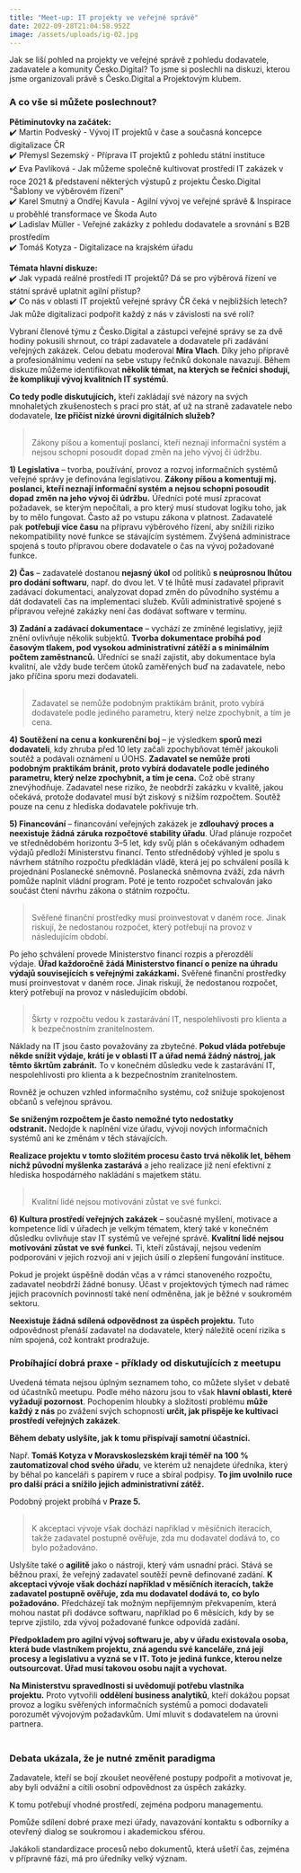 ```yaml
---
title: "Meet-up: IT projekty ve veřejné správě"
date: 2022-09-28T21:04:58.952Z
image: /assets/uploads/ig-02.jpg
---
```

Jak se liší pohled na projekty ve veřejné správě z pohledu dodavatele, zadavatele a komunity Česko.Digital? To jsme si poslechli na diskuzi, kterou jsme organizovali právě s Česko.Digital a Projektovým klubem. 

### A co vše si můžete poslechnout?

**Pětiminutovky na začátek:**\
✔️ Martin Podveský - Vývoj IT projektů v čase a současná koncepce digitalizace ČR\
✔️ Přemysl Sezemský - Příprava IT projektů z pohledu státní instituce\
✔️ Eva Pavlíková - Jak můžeme společně kultivovat prostředí IT zakázek v roce 2021 & představení některých výstupů z projektu Česko.Digital "Šablony ve výběrovém řízení"\
✔️ Karel Smutný a Ondřej Kavula - Agilní vývoj ve veřejné správě & Inspirace u proběhlé transformace ve Škoda Auto\
✔️ Ladislav Müller - Veřejné zakázky z pohledu dodavatele a srovnání s B2B prostředím\
✔️ Tomáš Kotyza - Digitalizace na krajském úřadu

**Témata hlavní diskuze:**\
✔️ Jak vypadá reálné prostředí IT projektů? Dá se pro výběrová řízení ve státní správě uplatnit agilní přístup?\
✔️ Co nás v oblasti IT projektů veřejné správy ČR čeká v nejbližších letech? Jak může digitalizaci podpořit každý z nás v závislosti na své roli?

Vybraní členové týmu z Česko.Digital a zástupci veřejné správy se za dvě hodiny pokusili shrnout, co trápí zadavatele a dodavatele při zadávání veřejných zakázek. Celou debatu moderoval **Míra Vlach**. Díky jeho přípravě a profesionálnímu vedení na sebe vstupy řečníků dokonale navazují. Během diskuze můžeme identifikovat **několik témat, na kterých se řečníci shodují, že komplikují vývoj kvalitních IT systémů**.

**Co tedy podle diskutujících,** kteří zakládají své názory na svých mnohaletých zkušenostech s prací pro stát, ať už na straně zadavatele nebo dodavatele, **lze přičíst nízké úrovni digitálních služeb?**

> <br>Zákony píšou a komentují poslanci, kteří neznají informační systém a nejsou schopni posoudit dopad změn na jeho vývoj či údržbu.

**1) Legislativa** – tvorba, používání, provoz a rozvoj informačních systémů veřejné správy je definována legislativou. **Zákony píšou a komentují mj. poslanci, kteří neznají informační systém a nejsou schopni posoudit dopad změn na jeho vývoj či údržbu.** Úředníci poté musí zpracovat požadavek, se kterým nepočítali, a pro který musí studovat logiku toho, jak by to mělo fungovat. Často až po vstupu zákona v platnost. Zadavatelé pak **potřebují více času** na přípravu výběrového řízení, aby snížili riziko nekompatibility nové funkce se stávajícím systémem. Zvýšená administrace spojená s touto přípravou obere dodavatele o čas na vývoj požadované funkce.

**2) Čas** – zadavatelé dostanou **nejasný úkol** od politiků **s neúprosnou lhůtou pro dodání softwaru**, např. do dvou let. V té lhůtě musí zadavatel připravit zadávací dokumentaci, analyzovat dopad změn do původního systému a dát dodavateli čas na implementaci služeb. Kvůli administrativě spojené s přípravou veřejné zakázky není čas dodávat software v termínu.

**3) Zadání a zadávací dokumentace** – vychází ze zmíněné legislativy, jejíž znění ovlivňuje několik subjektů. **Tvorba dokumentace probíhá pod časovým tlakem, pod vysokou administrativní zátěží a s minimálním počtem zaměstnanců.** Úředníci se snaží zajistit, aby dokumentace byla kvalitní, ale vždy bude terčem útoků zaměřených buď na zadavatele, nebo jako příčina sporu mezi dodavateli.

> <br>Zadavatel se nemůže podobným praktikám bránit, proto vybírá dodavatele podle jediného parametru, který nelze zpochybnit, a tím je cena.

**4) Soutěžení na cenu a konkurenční boj** – je výsledkem **sporů mezi dodavateli**, kdy zhruba před 10 lety začali zpochybňovat téměř jakoukoli soutěž a podávali oznámení u ÚOHS. **Zadavatel se nemůže proti podobným praktikám bránit, proto vybírá dodavatele podle jediného parametru, který nelze zpochybnit, a tím je cena.** Což obě strany znevýhodňuje. Zadavatel nese riziko, že neobdrží zakázku v kvalitě, jakou očekává, protože dodavatel musí být ziskový s nižším rozpočtem. Soutěž pouze na cenu z hlediska dodavatele pokřivuje trh.

**5) Financování** – financování veřejných zakázek je **zdlouhavý proces a neexistuje žádná záruka rozpočtové stability úřadu**. Úřad plánuje rozpočet ve střednědobém horizontu 3–5 let, kdy svůj plán s očekávaným odhadem výdajů předloží Ministerstvu financí. Tento střednědobý výhled je spolu s návrhem státního rozpočtu předkládán vládě, která jej po schválení posílá k projednání Poslanecké sněmovně. Poslanecká sněmovna zváží, zda návrh pomůže naplnit vládní program. Poté je tento rozpočet schvalován jako součást čtení návrhu zákona o státním rozpočtu.

> <br>Svěřené finanční prostředky musí proinvestovat v daném roce. Jinak riskují, že nedostanou rozpočet, který potřebují na provoz v následujícím období.

Po jeho schválení provede Ministerstvo financí rozpis a přerozdělí výdaje. **Úřad každoročně žádá Ministerstvo financí o peníze na úhradu výdajů souvisejících s veřejnými zakázkami.** Svěřené finanční prostředky musí proinvestovat v daném roce. Jinak riskují, že nedostanou rozpočet, který potřebují na provoz v následujícím období.

> <br>Škrty v rozpočtu vedou k zastarávání IT, nespolehlivosti pro klienta a k bezpečnostním zranitelnostem.

Náklady na IT jsou často považovány za zbytečné. **Pokud vláda potřebuje někde snížit výdaje, krátí je v oblasti IT a úřad nemá žádný nástroj, jak těmto škrtům zabránit.** To v konečném důsledku vede k zastarávání IT, nespolehlivosti pro klienta a k bezpečnostním zranitelnostem.

Rovněž je ochuzen vzhled informačního systému, což snižuje spokojenost občanů s veřejnou správou.

**Se sníženým rozpočtem je často nemožné tyto nedostatky odstranit.** Nedojde k naplnění vize úřadu, vývoji nových informačních systémů ani ke změnám v těch stávajících.

**Realizace projektu v tomto složitém procesu často trvá několik let, během nichž původní myšlenka zastarává** a jeho realizace již není efektivní z hlediska hospodárného nakládání s majetkem státu. 

> <br>Kvalitní lidé nejsou motivováni zůstat ve své funkci.

**6) Kultura prostředí veřejných zakázek** – současné myšlení, motivace a kompetence lidí v úřadech je velkým tématem, který také v konečném důsledku ovlivňuje stav IT systémů ve veřejné správě. **Kvalitní lidé nejsou motivováni zůstat ve své funkci.** Ti, kteří zůstávají, nejsou vedením podporováni v jejich rozvoji ani v jejich úsilí o zlepšení fungování instituce.

Pokud je projekt úspěšně dodán včas a v rámci stanoveného rozpočtu, zadavatel neobdrží žádné bonusy. Účast v projektových týmech nad rámec jejich pracovních povinností také není odměněna, jak je běžné v soukromém sektoru.

**Neexistuje žádná sdílená odpovědnost za úspěch projektu.** Tuto odpovědnost přenáší zadavatel na dodavatele, který náležitě ocení rizika s ním spojená, což kontrakt prodražuje.

### Probíhající dobrá praxe - příklady od diskutujících z meetupu

Uvedená témata nejsou úplným seznamem toho, co můžete slyšet v debatě od účastníků meetupu. Podle mého názoru jsou to však **hlavní oblasti, které vyžadují pozornost**. Pochopením hloubky a složitosti problému **může každý z nás** po zvážení svých schopností **určit, jak přispěje ke kultivaci prostředí veřejných zakázek**.

**Během debaty uslyšíte, jak k tomu přispívají samotní účastníci.**

Např. **Tomáš Kotyza v Moravskoslezském kraji téměř na 100 % zautomatizoval chod svého úřadu**, ve kterém už nenajdete úředníka, který by běhal po kanceláři s papírem v ruce a sbíral podpisy. **To jim uvolnilo ruce pro další práci a snížilo jejich administrativní zátěž.**

Podobný projekt probíhá v **Praze 5.**

> <br>K akceptaci vývoje však dochází například v měsíčních iteracích, takže zadavatel postupně ověřuje, zda mu dodavatel dodává to, co bylo požadováno.

Uslyšíte také o **agilitě** jako o nástroji, který vám usnadní práci. Stává se běžnou praxí, že veřejný zadavatel soutěží pevně definované zadání. **K akceptaci vývoje však dochází například v měsíčních iteracích, takže zadavatel postupně ověřuje, zda mu dodavatel dodává to, co bylo požadováno.** Předcházejí tak možným nepříjemným překvapením, která mohou nastat při dodávce softwaru, například po 6 měsících, kdy by se teprve zjistilo, zda vývoj požadované funkce odpovídá zadání.

**Předpokladem pro agilní vývoj softwaru je, aby v úřadu existovala osoba, která bude vlastníkem projektu, zná agendu své kanceláře, zná její procesy a legislativu a vyzná se v IT. Toto je jediná funkce, kterou nelze outsourcovat. Úřad musí takovou osobu najít a vychovat.**

**Na Ministerstvu spravedlnosti si uvědomují potřebu vlastníka projektu.** Proto vytvořili **oddělení business analytiků**, kteří dokážou popsat provoz a logiku svěřených informačních systémů a pomoci dodavateli porozumět vývojovým požadavkům. Umí mluvit s dodavatelem na úrovni partnera.

### **<br>Debata ukázala, že je nutné změnit paradigma**

Zadavatele, kteří se bojí zkoušet neověřené postupy podpořit a motivovat je, aby byli odvážní a cítili osobní odpovědnost za úspěch zakázky. 

K tomu potřebují vhodné prostředí, zejména podporu managementu.

Pomůže sdílení dobré praxe mezi úřady, navazování kontaktu s odborníky a otevřený dialog se soukromou i akademickou sférou.

Jakákoli standardizace procesů nebo dokumentů, která ušetří čas, zejména v přípravné fázi, má pro úředníky velký význam.